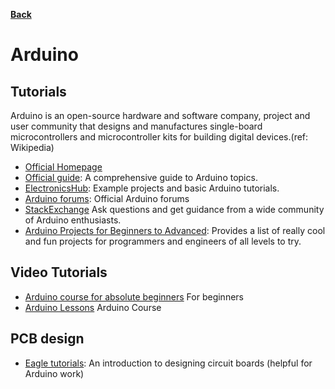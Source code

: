 **[Back](/README.md/)**

# Arduino

## Tutorials

Arduino is an open-source hardware and software company, project and user community that designs and manufactures single-board microcontrollers and microcontroller kits for building digital devices.(ref: Wikipedia)

- [Official Homepage](https://www.arduino.cc/en/Tutorial/HomePage)
- [Official guide](https://www.arduino.cc/en/Guide): A comprehensive guide to Arduino topics. 
- [ElectronicsHub](https://www.electronicshub.org/arduino-tutorial/): Example projects and basic Arduino tutorials. 
- [Arduino forums](https://forum.arduino.cc/): Official Arduino forums
- [StackExchange](https://arduino.stackexchange.com/) Ask questions and get guidance from a wide community of Arduino enthusiasts. 
- [Arduino Projects for Beginners to Advanced](https://create.arduino.cc/projecthub): Provides a list of really cool and fun projects for programmers and engineers of all levels to try.

## Video Tutorials

- [Arduino course for absolute beginners](https://www.youtube.com/playlist?list=PLYutciIGBqC34bfijBdYch49oyU-B_ttH) For beginners
- [Arduino Lessons](https://www.youtube.com/watch?v=d8_xXNcGYgo&list=PLGs0VKk2DiYx6CMdOQR_hmJ2NbB4mZQn-) Arduino Course

## PCB design
- [Eagle tutorials](https://www.jeremyblum.com/category/eagle-tutorials/): An introduction to designing circuit boards (helpful for Arduino work)
